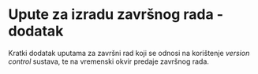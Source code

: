 # Upute za izradu završnog rada - dodatak

Kratki dodatak uputama za završni rad koji se odnosi na korištenje *version control* sustava, te na vremenski okvir predaje završnog rada.
